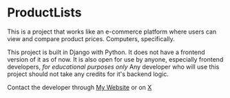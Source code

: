 # ProductLists
This is a project that works like an e-commerce platform where users can view and compare product prices. Computers, specifically.

This project is built in Django with Python. It does not have a frontend version of it as of now.
It is also open for use by anyone, especially frontend developers, *for educational purposes only*
Any developer who will use this project should not take any credits for it's backend logic. 

Contact the developer through [My Website](https://brianmwangi.pythonanywhere.com) or on [X](https://x.com/brianmwangi\_)
